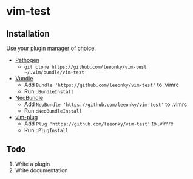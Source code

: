 # vim-test

## Installation

Use your plugin manager of choice.

- [Pathogen](https://github.com/tpope/vim-pathogen)
  - `git clone https://github.com/leeonky/vim-test ~/.vim/bundle/vim-test`
- [Vundle](https://github.com/gmarik/vundle)
  - Add `Bundle 'https://github.com/leeonky/vim-test'` to .vimrc
  - Run `:BundleInstall`
- [NeoBundle](https://github.com/Shougo/neobundle.vim)
  - Add `NeoBundle 'https://github.com/leeonky/vim-test'` to .vimrc
  - Run `:NeoBundleInstall`
- [vim-plug](https://github.com/junegunn/vim-plug)
  - Add `Plug 'https://github.com/leeonky/vim-test'` to .vimrc
  - Run `:PlugInstall`

## Todo

1. Write a plugin
2. Write documentation
